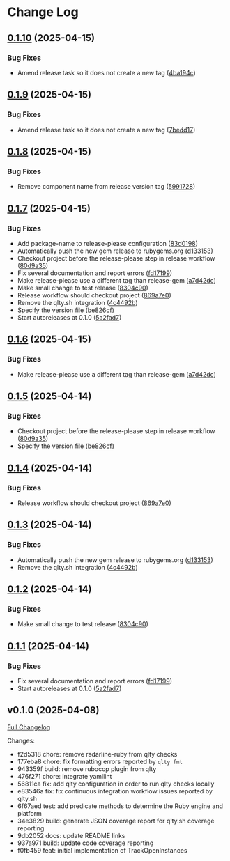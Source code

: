 # Change Log

## [0.1.10](https://github.com/main-branch/track_open_instances/compare/v0.1.9...v0.1.10) (2025-04-15)


### Bug Fixes

* Amend release task so it does not create a new tag ([4ba194c](https://github.com/main-branch/track_open_instances/commit/4ba194ce6c744db3ab57bed022e8d311166a4e64))

## [0.1.9](https://github.com/main-branch/track_open_instances/compare/v0.1.8...v0.1.9) (2025-04-15)


### Bug Fixes

* Amend release task so it does not create a new tag ([7bedd17](https://github.com/main-branch/track_open_instances/commit/7bedd176c140f6b3979f39388f0ca803c32f9282))

## [0.1.8](https://github.com/main-branch/track_open_instances/compare/v0.1.7...v0.1.8) (2025-04-15)


### Bug Fixes

* Remove component name from release version tag ([5991728](https://github.com/main-branch/track_open_instances/commit/59917284241eaa173fd4f83a38710cb50a23c750))

## [0.1.7](https://github.com/main-branch/track_open_instances/compare/track_open_instances-v0.1.6...track_open_instances/v0.1.7) (2025-04-15)


### Bug Fixes

* Add package-name to release-please configuration ([83d0198](https://github.com/main-branch/track_open_instances/commit/83d0198bfab34e26b641ca7e27af08b68e07c396))
* Automatically push the new gem release to rubygems.org ([d133153](https://github.com/main-branch/track_open_instances/commit/d13315396f590fefeb07cc4b71a13c9e9709842b))
* Checkout project before the release-please step in release workflow ([80d9a35](https://github.com/main-branch/track_open_instances/commit/80d9a35ed155f3ba7e14a585e54d9ec34d2722e2))
* Fix several documentation and report errors ([fd17199](https://github.com/main-branch/track_open_instances/commit/fd171997871796df746c8e1312a4fdb07cb363d5))
* Make release-please use a different tag than release-gem ([a7d42dc](https://github.com/main-branch/track_open_instances/commit/a7d42dcb132bd40ceb3830a6a02a09694022844a))
* Make small change to test release ([8304c90](https://github.com/main-branch/track_open_instances/commit/8304c905883c760e6419210be300b637f01e054d))
* Release workflow should checkout project ([869a7e0](https://github.com/main-branch/track_open_instances/commit/869a7e011438b57bcb810680ecdf0eb5beec193b))
* Remove the qlty.sh integration ([4c4492b](https://github.com/main-branch/track_open_instances/commit/4c4492bb19d1f39fa96ec30ad0af12d103067e92))
* Specify the version file ([be826cf](https://github.com/main-branch/track_open_instances/commit/be826cfe9a8aa526cdaa3f1ecb5912641f3db38c))
* Start autoreleases at 0.1.0 ([5a2fad7](https://github.com/main-branch/track_open_instances/commit/5a2fad7a9cb029a5dbfb9785f979fc07bf7f127b))

## [0.1.6](https://github.com/main-branch/track_open_instances/compare/v0.1.5...v0.1.6) (2025-04-15)


### Bug Fixes

* Make release-please use a different tag than release-gem ([a7d42dc](https://github.com/main-branch/track_open_instances/commit/a7d42dcb132bd40ceb3830a6a02a09694022844a))

## [0.1.5](https://github.com/main-branch/track_open_instances/compare/v0.1.4...v0.1.5) (2025-04-14)


### Bug Fixes

* Checkout project before the release-please step in release workflow ([80d9a35](https://github.com/main-branch/track_open_instances/commit/80d9a35ed155f3ba7e14a585e54d9ec34d2722e2))
* Specify the version file ([be826cf](https://github.com/main-branch/track_open_instances/commit/be826cfe9a8aa526cdaa3f1ecb5912641f3db38c))

## [0.1.4](https://github.com/main-branch/track_open_instances/compare/v0.1.3...v0.1.4) (2025-04-14)


### Bug Fixes

* Release workflow should checkout project ([869a7e0](https://github.com/main-branch/track_open_instances/commit/869a7e011438b57bcb810680ecdf0eb5beec193b))

## [0.1.3](https://github.com/main-branch/track_open_instances/compare/v0.1.2...v0.1.3) (2025-04-14)


### Bug Fixes

* Automatically push the new gem release to rubygems.org ([d133153](https://github.com/main-branch/track_open_instances/commit/d13315396f590fefeb07cc4b71a13c9e9709842b))
* Remove the qlty.sh integration ([4c4492b](https://github.com/main-branch/track_open_instances/commit/4c4492bb19d1f39fa96ec30ad0af12d103067e92))

## [0.1.2](https://github.com/main-branch/track_open_instances/compare/v0.1.1...v0.1.2) (2025-04-14)


### Bug Fixes

* Make small change to test release ([8304c90](https://github.com/main-branch/track_open_instances/commit/8304c905883c760e6419210be300b637f01e054d))

## [0.1.1](https://github.com/main-branch/track_open_instances/compare/v0.1.0...v0.1.1) (2025-04-14)

### Bug Fixes

* Fix several documentation and report errors ([fd17199](https://github.com/main-branch/track_open_instances/commit/fd171997871796df746c8e1312a4fdb07cb363d5))
* Start autoreleases at 0.1.0 ([5a2fad7](https://github.com/main-branch/track_open_instances/commit/5a2fad7a9cb029a5dbfb9785f979fc07bf7f127b))

## v0.1.0 (2025-04-08)

[Full Changelog](https://github.com/main-branch/track_open_instances/compare/f0fb459..v0.1.0)

Changes:

* f2d5318 chore: remove radarline-ruby from qlty checks
* 177eba8 chore: fix formatting errors reported by `qlty fmt`
* 943359f build: remove rubocop plugin from qlty
* 476f271 chore: integrate yamllint
* 56811ca fix: add qlty configuration in order to run qlty checks locally
* e83546a fix: fix continuous integration workflow issues reported by qlty.sh
* 6f67aed test: add predicate methods to determine the Ruby engine and platform
* 34e3829 build: generate JSON coverage report for qlty.sh coverage reporting
* 9db2052 docs: update README links
* 937a971 build: update code coverage reporting
* f0fb459 feat: initial implementation of TrackOpenInstances
